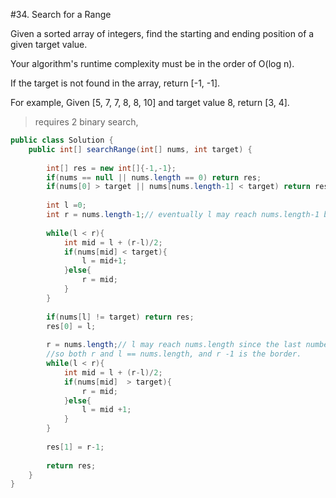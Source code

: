 #34. Search for a Range  

Given a sorted array of integers, find the starting and ending position of a given target value.

Your algorithm's runtime complexity must be in the order of O(log n).

If the target is not found in the array, return [-1, -1].

For example,
Given [5, 7, 7, 8, 8, 10] and target value 8,
return [3, 4].


> requires 2 binary search, 

```java
public class Solution {
    public int[] searchRange(int[] nums, int target) {
        
        int[] res = new int[]{-1,-1};
        if(nums == null || nums.length == 0) return res;
        if(nums[0] > target || nums[nums.length-1] < target) return res;
        
        int l =0;
        int r = nums.length-1;// eventually l may reach nums.length-1 by `l = mid +1`
        
        while(l < r){
            int mid = l + (r-l)/2;
            if(nums[mid] < target){
                l = mid+1;
            }else{
                r = mid;
            }
        }
        
        if(nums[l] != target) return res;
        res[0] = l;
        
        r = nums.length;// l may reach nums.length since the last number is the closing number,
        //so both r and l == nums.length, and r -1 is the border.
        while(l < r){
            int mid = l + (r-l)/2;
            if(nums[mid]  > target){
                r = mid;
            }else{
                l = mid +1;
            }
        }
        
        res[1] = r-1;
        
        return res;
    }
}
```


